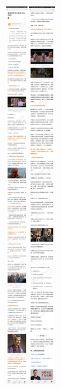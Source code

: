 ![](../../images/2017年07月/GX0715业务冠军怎么老也无法升职？.jpg)
![](../../images/2017年07月/GX0715业务冠军怎么老也无法升职？2.jpg)
